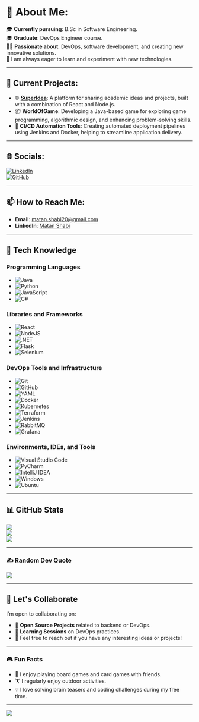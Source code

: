 # 💫 About Me:

🎓 **Currently pursuing**: B.Sc in Software Engineering. <br>
🎓 **Graduate**: DevOps Engineer course.<br>
👨‍💻 **Passionate about**: DevOps, software development, and creating new innovative solutions. <br>
🌱 I am always eager to learn and experiment with new technologies.<br>

---

## 🚧 Current Projects:
- 🌐 **[SuperIdea](https://github.com/JamalM02/SuperIdea-client)**: A platform for sharing academic ideas and projects, built with a combination of React and Node.js.
- 📦 **WorldOfGame**: Developing a Java-based game for exploring game programming, algorithmic design, and enhancing problem-solving skills.
- 🔧 **CI/CD Automation Tools**: Creating automated deployment pipelines using Jenkins and Docker, helping to streamline application delivery.

---

## 🌐 Socials:

[![LinkedIn](https://img.shields.io/badge/LinkedIn-%230077B5.svg?logo=linkedin&logoColor=white)](https://www.linkedin.com/in/matan-shabi/)  
[![GitHub](https://img.shields.io/badge/GitHub-%23121011.svg?logo=github&logoColor=white)](https://github.com/MaTaN-DeHater)  

---

## 📫 How to Reach Me:

- **Email**: matan.shabi20@gmail.com
- **LinkedIn**: [Matan Shabi](https://www.linkedin.com/in/matan-shabi/)

---

## 🚀 Tech Knowledge

### Programming Languages

- ![Java](https://img.shields.io/badge/java-%23ED8B00.svg?style=plastic&logo=openjdk&logoColor=white)
- ![Python](https://img.shields.io/badge/python-3670A0?style=plastic&logo=python&logoColor=white)
- ![JavaScript](https://img.shields.io/badge/javascript-%23323330.svg?style=plastic&logo=javascript&logoColor=white)
- ![C#](https://img.shields.io/badge/c%23-%23239120.svg?style=plastic&logo=csharp&logoColor=white)


### Libraries and Frameworks

- ![React](https://img.shields.io/badge/react-%2320232a.svg?style=plastic&logo=react&logoColor=white)
- ![NodeJS](https://img.shields.io/badge/node.js-6DA55F?style=plastic&logo=node.js&logoColor=white)
- ![.NET](https://img.shields.io/badge/.NET-5C2D91?style=plastic&logo=.net&logoColor=white)
- ![Flask](https://img.shields.io/badge/flask-%23000.svg?style=plastic&logo=flask&logoColor=white)
- ![Selenium](https://img.shields.io/badge/selenium-%2343B02A.svg?style=plastic&logo=selenium&logoColor=white)

### DevOps Tools and Infrastructure

- ![Git](https://img.shields.io/badge/git-%23F05033.svg?style=plastic&logo=git&logoColor=white)
- ![GitHub](https://img.shields.io/badge/github-%23121011.svg?style=plastic&logo=github&logoColor=white)
- ![YAML](https://img.shields.io/badge/yaml-%23ffffff.svg?style=plastic&logo=yaml&logoColor=white)
- ![Docker](https://img.shields.io/badge/docker-%230db7ed.svg?style=plastic&logo=docker&logoColor=white)
- ![Kubernetes](https://img.shields.io/badge/kubernetes-%23326ce5.svg?style=plastic&logo=kubernetes&logoColor=white)
- ![Terraform](https://img.shields.io/badge/terraform-%235835CC.svg?style=plastic&logo=terraform&logoColor=white)
- ![Jenkins](https://img.shields.io/badge/jenkins-%232C5263.svg?style=plastic&logo=jenkins&logoColor=white)
- ![RabbitMQ](https://img.shields.io/badge/rabbitmq-%23FF6600.svg?style=plastic&logo=rabbitmq&logoColor=white)
- ![Grafana](https://img.shields.io/badge/grafana-%23F46800.svg?style=plastic&logo=grafana&logoColor=white)

### Environments, IDEs, and Tools

- ![Visual Studio Code](https://img.shields.io/badge/Visual%20Studio%20Code-%23007ACC.svg?style=plastic&logo=visual-studio-code&logoColor=white)
- ![PyCharm](https://img.shields.io/badge/pycharm-%23000000.svg?style=plastic&logo=pycharm&logoColor=white)
- ![IntelliJ IDEA](https://img.shields.io/badge/intellij%20idea-%23000000.svg?style=plastic&logo=intellij-idea&logoColor=white)
- ![Windows](https://img.shields.io/badge/Windows%2011-%230078D6.svg?style=plastic&logo=windows&logoColor=white)
- ![Ubuntu](https://img.shields.io/badge/Ubuntu-%23E95420.svg?style=plastic&logo=ubuntu&logoColor=white)

---

## 📊 GitHub Stats

![](https://github-readme-stats.vercel.app/api?username=MaTaN-DeHater&theme=react&hide_border=true&include_all_commits=true&count_private=true)<br/>
![](https://github-readme-streak-stats.herokuapp.com/?user=MaTaN-DeHater&theme=react&hide_border=true)<br/>
![](https://github-readme-stats.vercel.app/api/top-langs/?username=MaTaN-DeHater&theme=react&hide_border=true&include_all_commits=true&count_private=true&layout=compact)

---

### ✍️ Random Dev Quote
![](https://quotes-github-readme.vercel.app/api?type=vertical&theme=tokyonight)

---

## 🤝 Let's Collaborate
I'm open to collaborating on:
- 🚀 **Open Source Projects** related to backend or DevOps.
- 🌱 **Learning Sessions** on DevOps practices.
- 💬 Feel free to reach out if you have any interesting ideas or projects!

---

### 🎮 Fun Facts
- 🎲 I enjoy playing board games and card games with friends.
- 🏋️ I regularly enjoy outdoor activities.
- 💡 I love solving brain teasers and coding challenges during my free time.

---

[![](https://visitcount.itsvg.in/api?id=MaTaN-DeHater&icon=10&color=13)](https://visitcount.itsvg.in)




